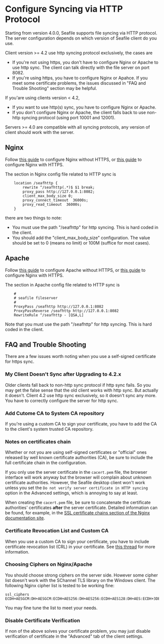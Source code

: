 # Configure Syncing via HTTP Protocol

Starting from version 4.0.0, Seafile supports file syncing via HTTP protocol. The server configuration depends on which version of Seafile client do you use.

Client version >= 4.2 use http syncing protocol exclusively, the cases are

* If you're not using https, you don't have to configure Nginx or Apache to use http sync. The client can talk directly with the file server on port 8082.
* If you're using https, you have to configure Nginx or Apahce. If you meet some certificate problems, the issues discussed in "FAQ and Trouble Shooting" section may be helpful.

If you'are using clients version < 4.2,

* If you want to use http(s) sync, you have to configure Nginx or Apache.
* If you don't configure Nginx or Apache, the client falls back to use non-http syncing protocol (using port 10001 and 12001).

Servers >= 4.0 are compatible with all syncing protocols, any version of client should work with the server.

## Nginx

Follow [this guide](deploy_with_nginx.md) to configure Nginx without HTTPS, or [this guide](https_with_nginx.md) to configure Nginx with HTTPS.

The section in Nginx config file related to HTTP sync is

```
    location /seafhttp {
        rewrite ^/seafhttp(.*)$ $1 break;
        proxy_pass http://127.0.0.1:8082;
        client_max_body_size 0;
        proxy_connect_timeout  36000s;
        proxy_read_timeout  36000s;
    }
```

there are two things to note:

* You must use the path "/seafhttp" for http syncing. This is hard coded in the client.
* You should add the "client_max_body_size" configuration. The value should be set to 0 (means no limit) or 100M (suffice for most cases).

## Apache

Follow [this guide](deploy_with_apache.md) to configure Apache without HTTPS, or [this guide](https_with_apache.md) to configure Nginx with HTTPS.

The section in Apache config file related to HTTP sync is

```
    #
    # seafile fileserver
    #
    ProxyPass /seafhttp http://127.0.0.1:8082
    ProxyPassReverse /seafhttp http://127.0.0.1:8082
    RewriteRule ^/seafhttp - [QSA,L]
```

Note that you must use the path "/seafhttp" for http syncing. This is hard coded in the client.

## FAQ and Trouble Shooting

There are a few issues worth noting when you use a self-signed certificate for https sync.

### My Client Doesn't Sync after Upgrading to 4.2.x

Older clients fall back to non-http sync protocol if http sync fails. So you may get the false sense that the old client works with http sync. But actually it doesn't. Client 4.2 use http sync exclusively, so it doesn't sync any more. You have to correctly configure the server for http sync.

### Add Cutome CA to System CA repository

If you're using a custom CA to sign your certificate, you have to add the CA to the client's system trusted CA repository.

### Notes on certificates chain
Whether or not you are using self-signed certificates or "official" ones released by well known certificate authorities (CA), be sure to include the full certificate chain in the configuration.

If you only use the server certificate in the ```cacert.pem``` file, the browser interface will work anyway but the browser will complain about unknown certificate authorities. However, the Seafile desktop client won't work unless you set the ```Do not verify server certificate in HTTP syncing``` option in the Advanced settings, which is annoying to say at least.

When creating the ```cacert.pem``` file, be sure to concatenate the certificate authorities' certificates **after** the server certificate. Detailed information can be found, for example, in the [SSL certificate chains section of the Nginx documentation site](http://nginx.org/en/docs/http/configuring_https_servers.html#chains).

### Certificate Revocation List and Custom CA

When you use a custom CA to sign your certificate, you have to include certificate revocation list (CRL) in your certificate. See [this thread](https://forum.seafile-server.org/t/https-syncing-on-windows-machine-using-custom-ca/898) for more information.

### Choosing Ciphers on Nginx/Apache

You should choose strong ciphers on the server side. However some cipher list doesn't work with the SChannel TLS library on the Windows client. The following Nginx cipher list is tested to be working fine:

```
ssl_ciphers ECDH+AESGCM:DH+AESGCM:ECDH+AES256:DH+AES256:ECDH+AES128:DH+AES:ECDH+3DES:DH+3DES:RSA+AESGCM:RSA+AES:RSA+3DES:!aNULL:!MD5:!DSS;
```

You may fine tune the list to meet your needs.

### Disable Certificate Verification

If non of the above solves your certificate problem, you may just disable verification of certificate in the "Advanced" tab of the client settings.

